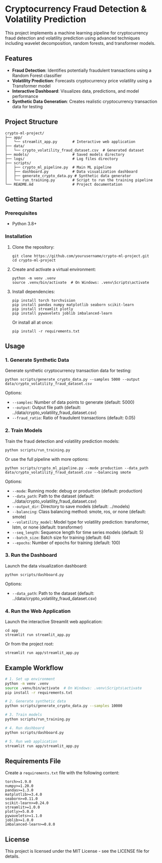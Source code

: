 # Cryptocurrency Fraud Detection & Volatility Prediction

This project implements a machine learning pipeline for cryptocurrency fraud detection and volatility prediction using advanced techniques including wavelet decomposition, random forests, and transformer models.

## Features

- **Fraud Detection**: Identifies potentially fraudulent transactions using a Random Forest classifier
- **Volatility Prediction**: Forecasts cryptocurrency price volatility using a Transformer model
- **Interactive Dashboard**: Visualizes data, predictions, and model performance
- **Synthetic Data Generation**: Creates realistic cryptocurrency transaction data for testing

## Project Structure

```
crypto-ml-project/
├── app/
│   └── streamlit_app.py       # Interactive web application
├── data/
│   └── crypto_volatility_fraud_dataset.csv  # Generated dataset
├── models/                    # Saved models directory
├── logs/                      # Log files directory
├── scripts/
│   ├── crypto_ml_pipeline.py  # Main ML pipeline
│   ├── dashboard.py           # Data visualization dashboard
│   ├── generate_crypto_data.py # Synthetic data generator
│   └── run_training.py        # Script to run the training pipeline
└── README.md                  # Project documentation
```

## Getting Started

### Prerequisites

- Python 3.8+

### Installation

1. Clone the repository:
   ```
   git clone https://github.com/yourusername/crypto-ml-project.git
   cd crypto-ml-project
   ```

2. Create and activate a virtual environment:
   ```
   python -m venv .venv
   source .venv/bin/activate  # On Windows: .venv\Scripts\activate
   ```

3. Install dependencies:
   ```
   pip install torch torchvision
   pip install pandas numpy matplotlib seaborn scikit-learn
   pip install streamlit plotly
   pip install pywavelets joblib imbalanced-learn
   ```

   Or install all at once:
   ```
   pip install -r requirements.txt
   ```

## Usage

### 1. Generate Synthetic Data

Generate synthetic cryptocurrency transaction data for testing:

```
python scripts/generate_crypto_data.py --samples 5000 --output data/crypto_volatility_fraud_dataset.csv
```

Options:
- `--samples`: Number of data points to generate (default: 5000)
- `--output`: Output file path (default: ../data/crypto_volatility_fraud_dataset.csv)
- `--fraud_ratio`: Ratio of fraudulent transactions (default: 0.05)

### 2. Train Models

Train the fraud detection and volatility prediction models:

```
python scripts/run_training.py
```

Or use the full pipeline with more options:

```
python scripts/crypto_ml_pipeline.py --mode production --data_path data/crypto_volatility_fraud_dataset.csv --balancing smote
```

Options:
- `--mode`: Running mode: debug or production (default: production)
- `--data_path`: Path to the dataset (default: ../data/crypto_volatility_fraud_dataset.csv)
- `--output_dir`: Directory to save models (default: ../models)
- `--balancing`: Class balancing method: smote, ros, or none (default: smote)
- `--volatility_model`: Model type for volatility prediction: transformer, lstm, or none (default: transformer)
- `--seq_length`: Sequence length for time series models (default: 5)
- `--batch_size`: Batch size for training (default: 64)
- `--epochs`: Number of epochs for training (default: 100)

### 3. Run the Dashboard

Launch the data visualization dashboard:

```
python scripts/dashboard.py
```

Options:
- `--data_path`: Path to the dataset (default: ../data/crypto_volatility_fraud_dataset.csv)

### 4. Run the Web Application

Launch the interactive Streamlit web application:

```
cd app
streamlit run streamlit_app.py
```

Or from the project root:

```
streamlit run app/streamlit_app.py
```

## Example Workflow

```bash
# 1. Set up environment
python -m venv .venv
source .venv/bin/activate  # On Windows: .venv\Scripts\activate
pip install -r requirements.txt

# 2. Generate synthetic data
python scripts/generate_crypto_data.py --samples 10000

# 3. Train models
python scripts/run_training.py

# 4. Run dashboard
python scripts/dashboard.py

# 5. Run web application
streamlit run app/streamlit_app.py
```

## Requirements File

Create a `requirements.txt` file with the following content:

```
torch>=1.9.0
numpy>=1.20.0
pandas>=1.3.0
matplotlib>=3.4.0
seaborn>=0.11.0
scikit-learn>=0.24.0
streamlit>=1.0.0
plotly>=5.0.0
pywavelets>=1.1.0
joblib>=1.0.0
imbalanced-learn>=0.8.0
```

## License

This project is licensed under the MIT License - see the LICENSE file for details.
